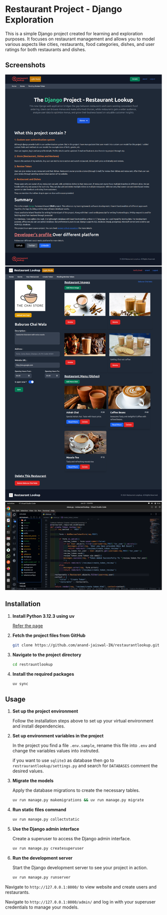 # Restaurant Project - Django Exploration

This is a simple Django project created for learning and exploration purposes. It focuses on restaurant management and allows you to model various aspects like cities, restaurants, food categories, dishes, and user ratings for both restaurants and dishes.

## Screenshots

![Image 2](/screenshots/img2.png)
![Image 3](/screenshots/img3.png)
![Image 1](/screenshots/img1.png)

## Installation

1. **Install Python 3.12.3 using uv**

   [Refer the page](https://docs.astral.sh/uv/getting-started/installation)

2. **Fetch the project files from GitHub**

   ```bash
   git clone https://github.com/anand-jaiswal-IN/restaurantlookup.git
   ```

3. **Navigate to the project directory**

   ```bash
   cd restrauntlookup
   ```

4. **Install the required packages**

   ```bash
   uv sync
   ```

## Usage

1. **Set up the project environment**

   Follow the installation steps above to set up your virtual environment and install dependencies.

2. **Set up environment variables in the project**

   In the project you find a file `.env.sample`, rename this file into `.env` and change the variables values into instruted.

   if you want to use `sqlite3` as database then go to `restraurantlookup/settings.py` and search for `DATABASES` comment the desired values.

3. **Migrate the models**

   Apply the database migrations to create the necessary tables.

   ```bash
   uv run manage.py makemigrations && uv run manage.py migrate
   ```

4. **Run static files command**

   ```bash
   uv run manage.py collectstatic
   ```

5. **Use the Django admin interface**

   Create a superuser to access the Django admin interface.

   ```bash
   uv run manage.py createsuperuser
   ```

6. **Run the development server**

   Start the Django development server to see your project in action.

   ```bash
   uv run manage.py runserver
   ```

Navigate to `http://127.0.0.1:8000/` to view website and create users and restaurants.

Navigate to `http://127.0.0.1:8000/admin/` and log in with your superuser credentials to manage your models.
